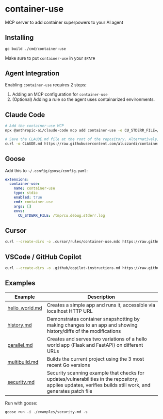 # container-use

MCP server to add container superpowers to your AI agent

## Installing

```sh
go build ./cmd/container-use
```

Make sure to put `container-use` in your `$PATH`

## Agent Integration

Enabling `container-use` requires 2 steps:

1. Adding an MCP configuration for `container-use`
2. (Optional) Adding a rule so the agent uses containarized environments.

## Claude Code

```sh
# Add the container-use MCP
npx @anthropic-ai/claude-code mcp add container-use -e CU_STDERR_FILE=/tmp/cu.debug.stderr.log -- <path to container-use>

# Save the CLAUDE.md file at the root of the repository. Alternatively, merge the instructions into your own CLAUDE.md.
curl -o CLAUDE.md https://raw.githubusercontent.com/aluzzardi/container-use/main/rules/agent.md
```

## Goose

Add this to `~/.config/goose/config.yaml`:

```yaml
extensions:
  container-use:
    name: container-use
    type: stdio
    enabled: true
    cmd: container-use
    args: []
    envs:
      CU_STDERR_FILE: /tmp/cu.debug.stderr.log
```

## Cursor

```sh
curl --create-dirs -o .cursor/rules/container-use.mdc https://raw.githubusercontent.com/aluzzardi/container-use/main/rules/cursor.mdc
```

## VSCode / GitHub Copilot

```sh
curl --create-dirs -o .github/copilot-instructions.md https://raw.githubusercontent.com/aluzzardi/container-use/main/rules/agent.md
```

## Examples

| Example | Description |
|---------|-------------|
| [hello_world.md](examples/hello_world.md) | Creates a simple app and runs it, accessible via localhost HTTP URL |
| [history.md](examples/history.md) | Demonstrates container snapshotting by making changes to an app and showing history/diffs of the modifications |
| [parallel.md](examples/parallel.md) | Creates and serves two variations of a hello world app (Flask and FastAPI) on different URLs |
| [multibuild.md](examples/multibuild.md) | Builds the current project using the 3 most recent Go versions |
| [security.md](examples/security.md) | Security scanning example that checks for updates/vulnerabilities in the repository, applies updates, verifies builds still work, and generates patch file |

Run with goose:

```console
goose run -i ./examples/security.md -s
```

